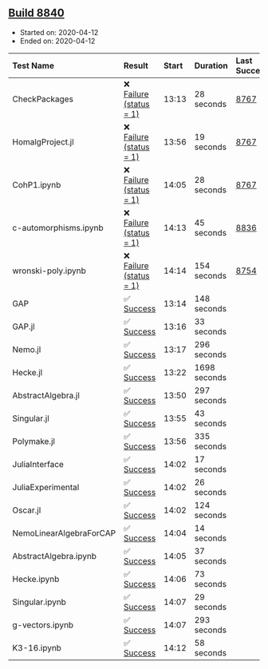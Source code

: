## [Build 8840](https://oscarci.mathematik.uni-kl.de/job/oscar/8840/)

* Started on: 2020-04-12
* Ended on: 2020-04-12

| Test Name    | Result | Start | Duration | Last Success | First Failure |
|:-------------|:-------|:------|:---------|:-------------|:--------------|
| CheckPackages | ❌ [Failure (status = 1)](https://oscarci.mathematik.uni-kl.de/job/oscar/8840/artifact/logs/build-8840/CheckPackages.log) | 13:13 | 28 seconds | [8767](https://oscarci.mathematik.uni-kl.de/job/oscar/8767/) | [8768](https://oscarci.mathematik.uni-kl.de/job/oscar/8768/) |
| HomalgProject.jl | ❌ [Failure (status = 1)](https://oscarci.mathematik.uni-kl.de/job/oscar/8840/artifact/logs/build-8840/HomalgProject.jl.log) | 13:56 | 19 seconds | [8767](https://oscarci.mathematik.uni-kl.de/job/oscar/8767/) | [8768](https://oscarci.mathematik.uni-kl.de/job/oscar/8768/) |
| CohP1.ipynb | ❌ [Failure (status = 1)](https://oscarci.mathematik.uni-kl.de/job/oscar/8840/artifact/logs/build-8840/CohP1.ipynb.log) | 14:05 | 28 seconds | [8767](https://oscarci.mathematik.uni-kl.de/job/oscar/8767/) | [8768](https://oscarci.mathematik.uni-kl.de/job/oscar/8768/) |
| c-automorphisms.ipynb | ❌ [Failure (status = 1)](https://oscarci.mathematik.uni-kl.de/job/oscar/8840/artifact/logs/build-8840/c-automorphisms.ipynb.log) | 14:13 | 45 seconds | [8836](https://oscarci.mathematik.uni-kl.de/job/oscar/8836/) | [8837](https://oscarci.mathematik.uni-kl.de/job/oscar/8837/) |
| wronski-poly.ipynb | ❌ [Failure (status = 1)](https://oscarci.mathematik.uni-kl.de/job/oscar/8840/artifact/logs/build-8840/wronski-poly.ipynb.log) | 14:14 | 154 seconds | [8754](https://oscarci.mathematik.uni-kl.de/job/oscar/8754/) | [8755](https://oscarci.mathematik.uni-kl.de/job/oscar/8755/) |
| GAP | ✅ [Success](https://oscarci.mathematik.uni-kl.de/job/oscar/8840/artifact/logs/build-8840/GAP.log) | 13:14 | 148 seconds |  |  |
| GAP.jl | ✅ [Success](https://oscarci.mathematik.uni-kl.de/job/oscar/8840/artifact/logs/build-8840/GAP.jl.log) | 13:16 | 33 seconds |  |  |
| Nemo.jl | ✅ [Success](https://oscarci.mathematik.uni-kl.de/job/oscar/8840/artifact/logs/build-8840/Nemo.jl.log) | 13:17 | 296 seconds |  |  |
| Hecke.jl | ✅ [Success](https://oscarci.mathematik.uni-kl.de/job/oscar/8840/artifact/logs/build-8840/Hecke.jl.log) | 13:22 | 1698 seconds |  |  |
| AbstractAlgebra.jl | ✅ [Success](https://oscarci.mathematik.uni-kl.de/job/oscar/8840/artifact/logs/build-8840/AbstractAlgebra.jl.log) | 13:50 | 297 seconds |  |  |
| Singular.jl | ✅ [Success](https://oscarci.mathematik.uni-kl.de/job/oscar/8840/artifact/logs/build-8840/Singular.jl.log) | 13:55 | 43 seconds |  |  |
| Polymake.jl | ✅ [Success](https://oscarci.mathematik.uni-kl.de/job/oscar/8840/artifact/logs/build-8840/Polymake.jl.log) | 13:56 | 335 seconds |  |  |
| JuliaInterface | ✅ [Success](https://oscarci.mathematik.uni-kl.de/job/oscar/8840/artifact/logs/build-8840/JuliaInterface.log) | 14:02 | 17 seconds |  |  |
| JuliaExperimental | ✅ [Success](https://oscarci.mathematik.uni-kl.de/job/oscar/8840/artifact/logs/build-8840/JuliaExperimental.log) | 14:02 | 26 seconds |  |  |
| Oscar.jl | ✅ [Success](https://oscarci.mathematik.uni-kl.de/job/oscar/8840/artifact/logs/build-8840/Oscar.jl.log) | 14:02 | 124 seconds |  |  |
| NemoLinearAlgebraForCAP | ✅ [Success](https://oscarci.mathematik.uni-kl.de/job/oscar/8840/artifact/logs/build-8840/NemoLinearAlgebraForCAP.log) | 14:04 | 14 seconds |  |  |
| AbstractAlgebra.ipynb | ✅ [Success](https://oscarci.mathematik.uni-kl.de/job/oscar/8840/artifact/logs/build-8840/AbstractAlgebra.ipynb.log) | 14:05 | 37 seconds |  |  |
| Hecke.ipynb | ✅ [Success](https://oscarci.mathematik.uni-kl.de/job/oscar/8840/artifact/logs/build-8840/Hecke.ipynb.log) | 14:06 | 73 seconds |  |  |
| Singular.ipynb | ✅ [Success](https://oscarci.mathematik.uni-kl.de/job/oscar/8840/artifact/logs/build-8840/Singular.ipynb.log) | 14:07 | 29 seconds |  |  |
| g-vectors.ipynb | ✅ [Success](https://oscarci.mathematik.uni-kl.de/job/oscar/8840/artifact/logs/build-8840/g-vectors.ipynb.log) | 14:07 | 293 seconds |  |  |
| K3-16.ipynb | ✅ [Success](https://oscarci.mathematik.uni-kl.de/job/oscar/8840/artifact/logs/build-8840/K3-16.ipynb.log) | 14:12 | 58 seconds |  |  |
